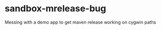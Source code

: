sandbox-mrelease-bug
====================

Messing with a demo app to get maven release working on cygwin paths